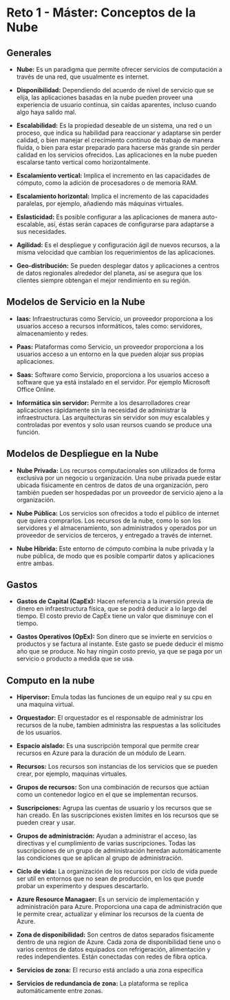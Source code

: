 # Reto 1 - Máster: Conceptos de la Nube

## Generales

  - **Nube:** Es un paradigma que permite ofrecer servicios de computación a través de una red, que usualmente es internet.

  - **Disponibilidad:** Dependiendo del acuerdo de nivel de servicio que se elija, las aplicaciones basadas en la nube pueden proveer una experiencia de usuario continua, sin caídas aparentes, incluso cuando algo haya salido mal.

  - **Escalabilidad:** Es la propiedad deseable de un sistema, una red o un proceso, que indica su habilidad para reaccionar y adaptarse sin perder calidad, o bien manejar el crecimiento continuo de trabajo de manera fluida, o bien para estar preparado para hacerse más grande sin perder calidad en los servicios ofrecidos. Las aplicaciones en la nube pueden escalarse tanto vertical como horizontalmente.

  - **Escalamiento vertical:** Implica el incremento en las capacidades de cómputo, como la adición de procesadores o de memoria RAM.

  - **Escalamiento horizontal:** Implica el incremento de las capacidades paralelas, por ejemplo, añadiendo más máquinas virtuales.

  - **Eslasticidad:** Es posible configurar a las aplicaciones de manera auto-escalable, así, éstas serán capaces de configurarse para adaptarse a sus necesidades.

  - **Agilidad:** Es el despliegue y configuración ágil de nuevos recursos, a la misma velocidad que cambian los requerimientos de las aplicaciones.

  - **Geo-distribución:** Se pueden desplegar datos y aplicaciones a centros de datos regionales alrededor del planeta, así se asegura que los clientes siempre obtengan el mejor rendimiento en su región.

## Modelos de Servicio en la Nube

  - **Iaas:** Infraestructuras como Servicio, un proveedor proporciona a los usuarios acceso a recursos informáticos, tales como: servidores, almacenamiento  y redes.

  - **Paas:** Plataformas como Servicio, un proveedor proporciona a los usuarios acceso a un entorno en la que pueden alojar sus propias aplicaciones.

  - **Saas:** Software como Servicio, proporciona a los usuarios acceso a software que ya está instalado en el servidor. Por ejemplo Microsoft Office Online.

  - **Informática sin servidor:** Permite a los desarrolladores crear aplicaciones rápidamente sin la necesidad de administrar la infraestructura. Las arquitecturas sin servidor son muy escalables y controladas por eventos y solo usan reursos cuando se produce una función.

## Modelos de Despliegue en la Nube

  - **Nube Privada:** Los recursos computacionales son utilizados de forma exclusiva por un negocio u organización. Una nube privada puede estar ubicada físicamente en centros de datos de una organización, pero también pueden ser hospedadas por un proveedor de servicio ajeno a la organización.

  - **Nube Pública:** Los servicios son ofrecidos a todo el público de internet que quiera comprarlos. Los recursos de la nube, como lo son los servidores y el almacenamiento, son administrados y operados por un proveedor de servicios de terceros, y entregado a través de internet.

  - **Nube Híbrida:** Este entorno de cómputo combina la nube privada y la nube pública, de modo que es posible compartir datos y aplicaciones entre ambas.

## Gastos

  - **Gastos de Capital (CapEx):** Hacen referencia a la inversión previa de dinero en infraestructura física, que se podrá deducir a lo largo del tiempo. El costo previo de CapEx tiene un valor que disminuye con el tiempo.

  - **Gastos Operativos (OpEx):** Son dinero que se invierte en servicios o productos y se factura al instante. Este gasto se puede deducir el mismo año que se produce. No hay ningún costo previo, ya que se paga por un servicio o producto a medida que se usa.

## Computo en la nube

  - **Hipervisor:** Emula todas las funciones de un equipo real y su cpu en una maquina virtual.

  - **Orquestador:** El orquestador es el responsable de administrar los recursos de la nube, tambien administra las respuestas a las solicitudes de los usuarios.

  - **Espacio aislado:** Es una suscripción temporal que permite crear recursos en Azure para la duración de un módulo de Learn.

  - **Recursos:** Los recursos son instancias de los servicios que se pueden crear, por ejemplo, maquinas virtuales.

  - **Grupos de recursos:** Son una combinación de recursos que actúan como un contenedor logico en el que se implementan recursos.

  - **Suscripciones:** Agrupa las cuentas de usuario y los recursos que se han creado. En las suscripciones existen limites en los recursos que se pueden crear y usar.

  - **Grupos de administración:** Ayudan a administrar el acceso, las directivas y el cumplimiento de varias suscripciones. Todas las suscripciones de un grupo de administración heredan automáticamente las condiciones que se aplican al grupo de administración. 

  - **Ciclo de vida:**
  La organización de los recursos por ciclo de vida puede ser util en entornos que no sean de producción, en los que puede probar un experimento y despues descartarlo. 

  - **Azure Resource Managaer:** Es un servicio de implementación y administración para Azure. Proporciona una capa de administración que le permite crear, actualizar y eliminar los recursos de la cuenta de Azure. 
  
  - **Zona de disponibilidad:** Son centros de datos separados fisicamente dentro de una region de Azure. Cada zona de disponibilidad tiene uno o varios centros de datos equipados con refrigeración, alimentación y redes independientes. Están conectadas con redes de fibra optica.

  - **Servicios de zona:** El recurso está anclado a una zona específica

  - **Servicios de redundancia de zona:** La plataforma se replica automáticamente entre zonas.
  